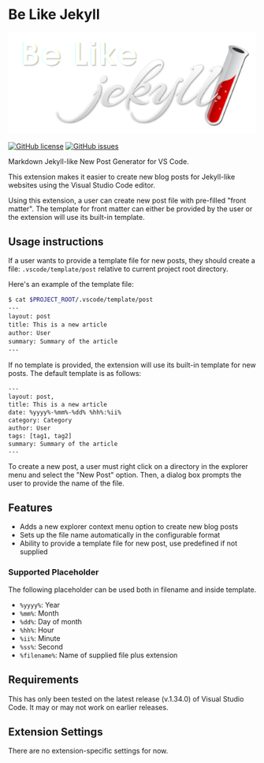 # Be Like Jekyll

![Be Like Jekyll](./assets/belikejekyll.png)

[![GitHub license](https://img.shields.io/github/license/Abdillah/vscode-be-like-jekyll.svg)](https://github.com/Abdillah/vscode-be-like-jekyll/blob/master/LICENSE) [![GitHub issues](https://img.shields.io/github/issues/Abdillah/vscode-be-like-jekyll.svg)](https://GitHub.com/Abdillah/vscode-be-like-jekyll/issues/)

Markdown Jekyll-like New Post Generator for VS Code.

This extension makes it easier to create new blog posts for Jekyll-like
websites using the Visual Studio Code editor.

Using this extension, a user can create new post file with pre-filled
"front matter". The template for front matter can either be provided by the
user or the extension will use its built-in template.

## Usage instructions

If a user wants to provide a template file for new posts, they should create
a file: `.vscode/template/post` relative to current project root directory.

Here's an example of the template file:

```bash
$ cat $PROJECT_ROOT/.vscode/template/post
---
layout: post
title: This is a new article
author: User
summary: Summary of the article
---
```

If no template is provided, the extension will use its built-in template for
new posts. The default template is as follows:

```
---
layout: post,
title: This is a new article
date: %yyyy%-%mm%-%dd% %hh%:%ii%
category: Category
author: User
tags: [tag1, tag2]
summary: Summary of the article
---
```

To create a new post, a user must right click on a directory in the explorer
menu and select the "New Post" option. Then, a dialog box prompts the user
to provide the name of the file.

## Features

- Adds a new explorer context menu option to create new blog posts
- Sets up the file name automatically in the configurable format
- Ability to provide a template file for new post, use predefined if not supplied

### Supported Placeholder
The following placeholder can be used both in filename and inside template.

- `%yyyy%`: Year
- `%mm%`: Month
- `%dd%`: Day of month
- `%hh%`: Hour
- `%ii%`: Minute
- `%ss%`: Second
- `%filename%`: Name of supplied file plus extension

## Requirements

This has only been tested on the latest release (v.1.34.0) of Visual Studio
Code. It may or may not work on earlier releases.

## Extension Settings

There are no extension-specific settings for now.